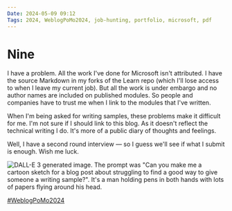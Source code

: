 ```yaml
---
Date: 2024-05-09 09:12
Tags: 2024, WeblogPoMo2024, job-hunting, portfolio, microsoft, pdf
---
```


# Nine

I have a problem. All the work I've done for Microsoft isn't attributed. I have the source Markdown in my forks of the Learn repo (which I'll lose access to when I leave my current job). But all the work is under embargo and no author names are included on published modules. So people and companies have to trust me when I link to the modules that I've written. 

When I'm being asked for writing samples, these problems make it difficult for me. I'm not sure if I should link to this blog. As it doesn't reflect the technical writing I do. It's more of a public diary of thoughts and feelings.

Well, I have a second round interview — so I guess we'll see if what I submit is enough. Wish me luck.

![DALL-E 3 generated image. The prompt was "Can you make me a cartoon sketch for a blog post about struggling to find a good way to give someone a writing sample?". It's a man holding pens in both hands with lots of papers flying around his head.](https://cdn.some.pics/phils/663c950c3043c.png)

[#WeblogPoMo2024](https://weblog.anniegreens.lol/weblog-posting-month-2024)